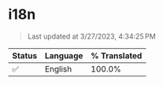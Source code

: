 # i18n

> Last updated at 3/27/2023, 4:34:25 PM

| Status | Language | % Translated |
| --- | --- | --- |
| ✅ | English | 100.0% |